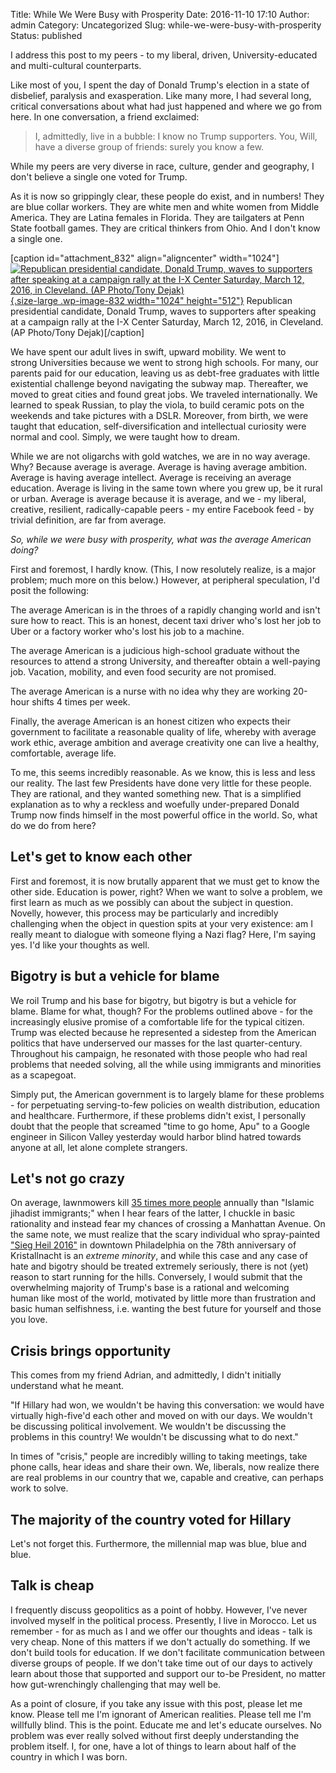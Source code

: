 Title: While We Were Busy with Prosperity
Date: 2016-11-10 17:10
Author: admin
Category: Uncategorized
Slug: while-we-were-busy-with-prosperity
Status: published

I address this post to my peers - to my liberal, driven,
University-educated and multi-cultural counterparts.

Like most of you, I spent the day of Donald Trump's election in a state
of disbelief, paralysis and exasperation. Like many more, I had
several long, critical conversations about what had just happened and
where we go from here. In one conversation, a friend exclaimed:

> I, admittedly, live in a bubble: I know no Trump supporters. You,
> Will, have a diverse group of friends: surely you know a few.

While my peers are very diverse in race, culture, gender and geography,
I don't believe a single one voted for Trump.

As it is now so grippingly clear, these people do exist, and in numbers!
They are blue collar workers. They are white men and white women
from Middle America. They are Latina females in Florida. They are
tailgaters at Penn State football games. They are critical thinkers from
Ohio. And I don't know a single one.

\[caption id="attachment\_832" align="aligncenter"
width="1024"\][![Republican presidential candidate, Donald Trump, waves
to supporters after speaking at a campaign rally at the I-X Center
Saturday, March 12, 2016, in Cleveland. (AP Photo/Tony
Dejak)](http://numbers.willtravellife.com/wp-content/uploads/sites/2/2016/11/56e4b57b1e0000950070fe8b-1024x512.jpeg){.size-large
.wp-image-832 width="1024"
height="512"}](http://numbers.willtravellife.com/wp-content/uploads/sites/2/2016/11/56e4b57b1e0000950070fe8b.jpeg)
Republican presidential candidate, Donald Trump, waves to supporters
after speaking at a campaign rally at the I-X Center Saturday, March 12,
2016, in Cleveland. (AP Photo/Tony Dejak)\[/caption\]

We have spent our adult lives in swift, upward mobility. We went to
strong Universities because we went to strong high schools. For many,
our parents paid for our education, leaving us as debt-free graduates
with little existential challenge beyond navigating the subway map.
Thereafter, we moved to great cities and found great jobs. We traveled
internationally. We learned to speak Russian, to play the viola, to
build ceramic pots on the weekends and take pictures with a DSLR.
Moreover, from birth, we were taught that education,
self-diversification and intellectual curiosity were normal and cool.
Simply, we were taught how to dream.

While we are not oligarchs with gold watches, we are in no way average.
Why? Because average is average. Average is having average ambition.
Average is having average intellect. Average is receiving an average
education. Average is living in the same town where you grew up, be it
rural or urban. Average is average because it is average, and we - my
liberal, creative, resilient, radically-capable peers - my entire
Facebook feed - by trivial definition, are far from average.

*So, while we were busy with prosperity, what was the average American
doing?*

First and foremost, I hardly know. (This, I now resolutely realize, is a
major problem; much more on this below.) However, at peripheral
speculation, I'd posit the following:

The average American is in the throes of a rapidly changing world and
isn't sure how to react. This is an honest, decent taxi driver who's
lost her job to Uber or a factory worker who's lost his job to a
machine.

The average American is a judicious high-school graduate without the
resources to attend a strong University, and thereafter obtain a
well-paying job. Vacation, mobility, and even food security are not
promised.

The average American is a nurse with no idea why they are working
20-hour shifts 4 times per week.

Finally, the average American is an honest citizen who expects their
government to facilitate a reasonable quality of life, whereby with
average work ethic, average ambition and average creativity one can live
a healthy, comfortable, average life.

To me, this seems incredibly reasonable. As we know, this is less and
less our reality. The last few Presidents have done very little for
these people. They are rational, and they wanted something new. That is
a simplified explanation as to why a reckless and woefully
under-prepared Donald Trump now finds himself in the most powerful
office in the world. So, what do we do from here?

Let's get to know each other
----------------------------

First and foremost, it is now brutally apparent that we must get to know
the other side. Education is power, right? When we want to solve a
problem, we first learn as much as we possibly can about the subject in
question. Novelly, however, this process may be particularly and
incredibly challenging when the object in question spits at your very
existence: am I really meant to dialogue with someone flying a Nazi
flag? Here, I'm saying yes. I'd like your thoughts as well.

Bigotry is but a vehicle for blame
----------------------------------

We roil Trump and his base for bigotry, but bigotry is but a vehicle for
blame. Blame for what, though? For the problems outlined above - for the
increasingly elusive promise of a comfortable life for the typical
citizen. Trump was elected because he represented a sidestep from the
American politics that have underserved our masses for the last
quarter-century. Throughout his campaign, he resonated with those people
who had real problems that needed solving, all the while using
immigrants and minorities as a scapegoat.

Simply put, the American government is to largely blame for these
problems - for perpetuating serving-to-few policies on wealth
distribution, education and healthcare. Furthermore, if these problems
didn't exist, I personally doubt that the people that screamed "time to
go home, Apu" to a Google engineer in Silicon Valley yesterday would
harbor blind hatred towards anyone at all, let alone complete strangers.
 

Let's not go crazy
------------------

On average, lawnmowers kill [35 times more
people](https://s22.postimg.org/xinxs3q01/Screen_Shot_2016_11_10_at_4_25_16_PM.png)
annually than "Islamic jihadist immigrants;" when I hear fears of the
latter, I chuckle in basic rationality and instead fear my chances of
crossing a Manhattan Avenue. On the same note, we must realize that the
scary individual who spray-painted ["Sieg Heil
2016"](http://www.philly.com/philly/blogs/clout/400560361.html) in
downtown Philadelphia on the 78th anniversary of Kristallnacht is
an *extreme minority*, and while this case and any case of hate and
bigotry should be treated extremely seriously, there is not (yet) reason
to start running for the hills. Conversely, I would submit that the
overwhelming majority of Trump's base is a rational and welcoming
human like most of the world, motivated by little more than frustration
and basic human selfishness, i.e. wanting the best future for yourself
and those you love.

Crisis brings opportunity
-------------------------

This comes from my friend Adrian, and admittedly, I didn't initially
understand what he meant.

"If Hillary had won, we wouldn't be having this conversation: we would
have virtually high-five'd each other and moved on with our days. We
wouldn't be discussing political involvement. We wouldn't be discussing
the problems in this country! We wouldn't be discussing what to do
next."

In times of "crisis," people are incredibly willing to taking meetings,
take phone calls, hear ideas and share their own. We, liberals, now
realize there are real problems in our country that we, capable and
creative, can perhaps work to solve.

The majority of the country voted for Hillary
---------------------------------------------

Let's not forget this. Furthermore, the millennial map was blue, blue
and blue.

Talk is cheap
-------------

I frequently discuss geopolitics as a point of hobby. However, I've
never involved myself in the political process. Presently, I live in
Morocco. Let us remember - for as much as I and we offer our thoughts
and ideas - talk is very cheap. None of this matters if we don't
actually do something. If we don't build tools for education. If we
don't facilitate communication between diverse groups of people. If we
don't take time out of our days to actively learn about those that
supported and support our to-be President, no matter how gut-wrenchingly
challenging that may well be.

As a point of closure, if you take any issue with this post, please let
me know. Please tell me I'm ignorant of American realities. Please
tell me I'm willfully blind. This is the point. Educate me and let's
educate ourselves. No problem was ever really solved without first
deeply understanding the problem itself. I, for one, have a lot of
things to learn about half of the country in which I was born.
